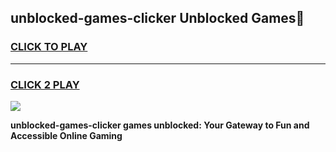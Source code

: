 
## unblocked-games-clicker Unblocked Games👋
<h3>
<a href="https://news.freeplayer.one?title=unblocked-games-clicker&ref=16F">CLICK TO PLAY</a></h3>
<hr>

<h3>
<a href="https://news.freeplayer.one?title=unblocked-games-clicker&ref=16F">CLICK 2 PLAY</a>
  
</h3>

<a href="https://news.freeplayer.one?title=unblocked-games-clicker&ref=16F/"><img src="https://clearcache.store/games.png"></a>


**unblocked-games-clicker games unblocked: Your Gateway to Fun and Accessible Online Gaming**
